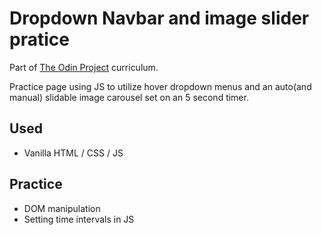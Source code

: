 # Dropdown Navbar and image slider pratice
Part of [The Odin Project](https://www.theodinproject.com/paths/full-stack-javascript/courses/javascript/lessons/dynamic-user-interface-interactions) curriculum.

Practice page using JS to utilize hover dropdown menus and an auto(and manual) slidable image carousel set on an 5 second timer. 

## Used

- Vanilla HTML / CSS / JS

## Practice

- DOM manipulation
- Setting time intervals in JS
